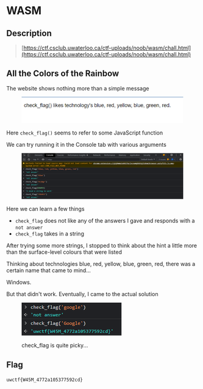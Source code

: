 # WASM

## Description

> [https://ctf.csclub.uwaterloo.ca/ctf-uploads/noob/wasm/chall.html](https://ctf.csclub.uwaterloo.ca/ctf-uploads/noob/wasm/chall.html)

## All the Colors of the Rainbow

The website shows nothing more than a simple message

<figure><img src="../../.gitbook/assets/image (10) (1).png" alt=""><figcaption></figcaption></figure>

Here `check_flag()` seems to refer to some JavaScript function

We can try running it in the Console tab with various arguments

<figure><img src="../../.gitbook/assets/image (5) (2).png" alt=""><figcaption></figcaption></figure>

Here we can learn a few things

* `check_flag` does not like any of the answers I gave and responds with a `not answer`
* `check_flag` takes in a string

After trying some more strings, I stopped to think about the hint a little more than the surface-level colours that were listed

Thinking about technologies blue, red, yellow, blue, green, red, there was a certain name that came to mind...

Windows.

But that didn't work. Eventually, I came to the actual solution

<figure><img src="../../.gitbook/assets/image (8).png" alt=""><figcaption><p>check_flag is quite picky...</p></figcaption></figure>

## Flag

`uwctf{W45M_4772a105377592cd}`
